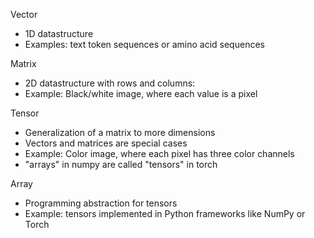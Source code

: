 
Vector  
- 1D datastructure  
- Examples: text token sequences or amino acid sequences  

Matrix  
- 2D datastructure with rows and columns:  
- Example: Black/white image, where each value is a pixel  


Tensor  
- Generalization of a matrix to more dimensions  
- Vectors and matrices are special cases  
- Example: Color image, where each pixel has three color channels  
- "arrays" in numpy are called "tensors" in torch


Array  
- Programming abstraction for tensors  
- Example: tensors implemented in Python frameworks like NumPy or Torch



